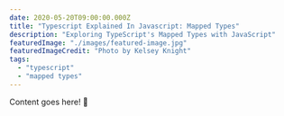 ```yaml
---
date: 2020-05-20T09:00:00.000Z
title: "Typescript Explained In Javascript: Mapped Types"
description: "Exploring TypeScript's Mapped Types with JavaScript"
featuredImage: "./images/featured-image.jpg"
featuredImageCredit: "Photo by Kelsey Knight"
tags:
  - "typescript"
  - "mapped types"
---
```


Content goes here! 🎉
